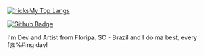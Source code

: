 [![nicksMy Top Langs](https://github-readme-stats.vercel.app/api/top-langs/?username=nicksMy&theme=dracula&layout=compact)](https://github.com/nicksMy/github-readme-stats)

[![Github Badge](https://img.shields.io/badge/-Github-000?style=flat-square&logo=Github&logoColor=dracula&link=https://github.com/nicksMy)](https://github.com/nicksMy)

I'm Dev and Artist from Floripa, SC - Brazil and I do ma best, every f@%#ing day!
